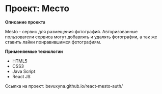 # Проект: Место

**Описание проекта**

Mesto - сервис для размещения фотографий.
Авторизованные пользователи сервиса могут добавлять и удалять фотографии, а так же ставить лайки понравившимся фотографиям.


**Применяемые технологии**

- HTML5
- CSS3
- Java Script
- React JS

Ссылка на проект:
bevuxyna.github.io/react-mesto-auth/
